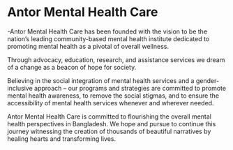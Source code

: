 # Antor Mental Health Care

-Antor Mental Health Care has been founded with the vision to be the nation’s leading community-based mental health institute dedicated to promoting mental health as a pivotal of overall wellness.

Through advocacy, education, research, and assistance services we dream of a change as a beacon of hope for society.

Believing in the social integration of mental health services and a gender-inclusive approach – our programs and strategies are committed to promote mental health awareness, to remove the social stigmas, and to ensure the accessibility of mental health services whenever and wherever needed.

Antor Mental Health Care is committed to flourishing the overall mental health perspectives in Bangladesh. We hope and pursue to continue this journey witnessing the creation of thousands of beautiful narratives by healing hearts and transforming lives.

